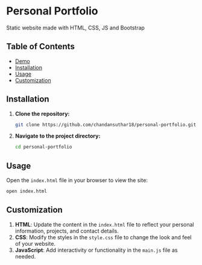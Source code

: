 # Personal Portfolio

Static website made with HTML, CSS, JS and Bootstrap

## Table of Contents

- [Demo](#demo)
- [Installation](#installation)
- [Usage](#usage)
- [Customization](#customization)


## Installation

1. **Clone the repository:**
   ```bash
   git clone https://github.com/chandansuthar18/personal-portfolio.git
   ```
2. **Navigate to the project directory:**
   ```bash
   cd personal-portfolio
   ```

## Usage
Open the `index.html` file in your browser to view the site:
   ```bash
   open index.html
   ```

## Customization

1. **HTML**: Update the content in the `index.html` file to reflect your personal information, projects, and contact details.
2. **CSS**: Modify the styles in the `style.css` file to change the look and feel of your website.
3. **JavaScript**: Add interactivity or functionality in the `main.js` file as needed.

